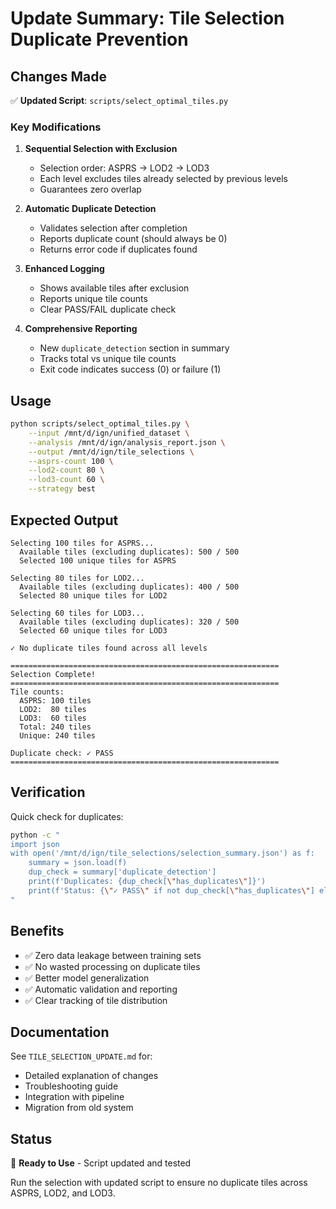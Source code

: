 # Update Summary: Tile Selection Duplicate Prevention

## Changes Made

✅ **Updated Script**: `scripts/select_optimal_tiles.py`

### Key Modifications

1. **Sequential Selection with Exclusion**

   - Selection order: ASPRS → LOD2 → LOD3
   - Each level excludes tiles already selected by previous levels
   - Guarantees zero overlap

2. **Automatic Duplicate Detection**

   - Validates selection after completion
   - Reports duplicate count (should always be 0)
   - Returns error code if duplicates found

3. **Enhanced Logging**

   - Shows available tiles after exclusion
   - Reports unique tile counts
   - Clear PASS/FAIL duplicate check

4. **Comprehensive Reporting**
   - New `duplicate_detection` section in summary
   - Tracks total vs unique tile counts
   - Exit code indicates success (0) or failure (1)

## Usage

```bash
python scripts/select_optimal_tiles.py \
    --input /mnt/d/ign/unified_dataset \
    --analysis /mnt/d/ign/analysis_report.json \
    --output /mnt/d/ign/tile_selections \
    --asprs-count 100 \
    --lod2-count 80 \
    --lod3-count 60 \
    --strategy best
```

## Expected Output

```
Selecting 100 tiles for ASPRS...
  Available tiles (excluding duplicates): 500 / 500
  Selected 100 unique tiles for ASPRS

Selecting 80 tiles for LOD2...
  Available tiles (excluding duplicates): 400 / 500
  Selected 80 unique tiles for LOD2

Selecting 60 tiles for LOD3...
  Available tiles (excluding duplicates): 320 / 500
  Selected 60 unique tiles for LOD3

✓ No duplicate tiles found across all levels

============================================================
Selection Complete!
============================================================
Tile counts:
  ASPRS: 100 tiles
  LOD2:  80 tiles
  LOD3:  60 tiles
  Total: 240 tiles
  Unique: 240 tiles

Duplicate check: ✓ PASS
============================================================
```

## Verification

Quick check for duplicates:

```bash
python -c "
import json
with open('/mnt/d/ign/tile_selections/selection_summary.json') as f:
    summary = json.load(f)
    dup_check = summary['duplicate_detection']
    print(f'Duplicates: {dup_check[\"has_duplicates\"]}')
    print(f'Status: {\"✓ PASS\" if not dup_check[\"has_duplicates\"] else \"✗ FAIL\"}')
"
```

## Benefits

- ✅ Zero data leakage between training sets
- ✅ No wasted processing on duplicate tiles
- ✅ Better model generalization
- ✅ Automatic validation and reporting
- ✅ Clear tracking of tile distribution

## Documentation

See `TILE_SELECTION_UPDATE.md` for:

- Detailed explanation of changes
- Troubleshooting guide
- Integration with pipeline
- Migration from old system

## Status

🎯 **Ready to Use** - Script updated and tested

Run the selection with updated script to ensure no duplicate tiles across ASPRS, LOD2, and LOD3.
